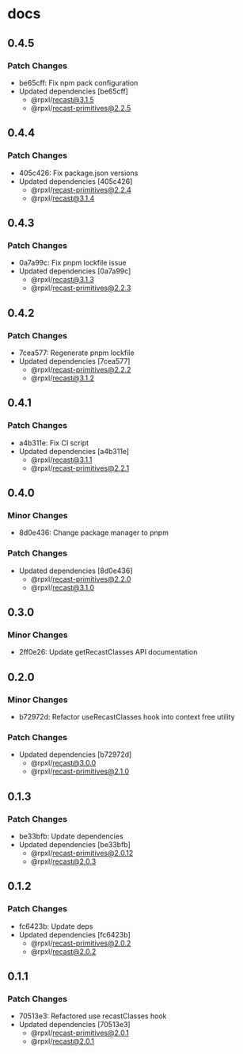 # docs

## 0.4.5

### Patch Changes

- be65cff: Fix npm pack configuration
- Updated dependencies [be65cff]
  - @rpxl/recast@3.1.5
  - @rpxl/recast-primitives@2.2.5

## 0.4.4

### Patch Changes

- 405c426: Fix package.json versions
- Updated dependencies [405c426]
  - @rpxl/recast-primitives@2.2.4
  - @rpxl/recast@3.1.4

## 0.4.3

### Patch Changes

- 0a7a99c: Fix pnpm lockfile issue
- Updated dependencies [0a7a99c]
  - @rpxl/recast@3.1.3
  - @rpxl/recast-primitives@2.2.3

## 0.4.2

### Patch Changes

- 7cea577: Regenerate pnpm lockfile
- Updated dependencies [7cea577]
  - @rpxl/recast-primitives@2.2.2
  - @rpxl/recast@3.1.2

## 0.4.1

### Patch Changes

- a4b311e: Fix CI script
- Updated dependencies [a4b311e]
  - @rpxl/recast@3.1.1
  - @rpxl/recast-primitives@2.2.1

## 0.4.0

### Minor Changes

- 8d0e436: Change package manager to pnpm

### Patch Changes

- Updated dependencies [8d0e436]
  - @rpxl/recast-primitives@2.2.0
  - @rpxl/recast@3.1.0

## 0.3.0

### Minor Changes

- 2ff0e26: Update getRecastClasses API documentation

## 0.2.0

### Minor Changes

- b72972d: Refactor useRecastClasses hook into context free utility

### Patch Changes

- Updated dependencies [b72972d]
  - @rpxl/recast@3.0.0
  - @rpxl/recast-primitives@2.1.0

## 0.1.3

### Patch Changes

- be33bfb: Update dependencies
- Updated dependencies [be33bfb]
  - @rpxl/recast-primitives@2.0.12
  - @rpxl/recast@2.0.3

## 0.1.2

### Patch Changes

- fc6423b: Update deps
- Updated dependencies [fc6423b]
  - @rpxl/recast-primitives@2.0.2
  - @rpxl/recast@2.0.2

## 0.1.1

### Patch Changes

- 70513e3: Refactored use recastClasses hook
- Updated dependencies [70513e3]
  - @rpxl/recast-primitives@2.0.1
  - @rpxl/recast@2.0.1
